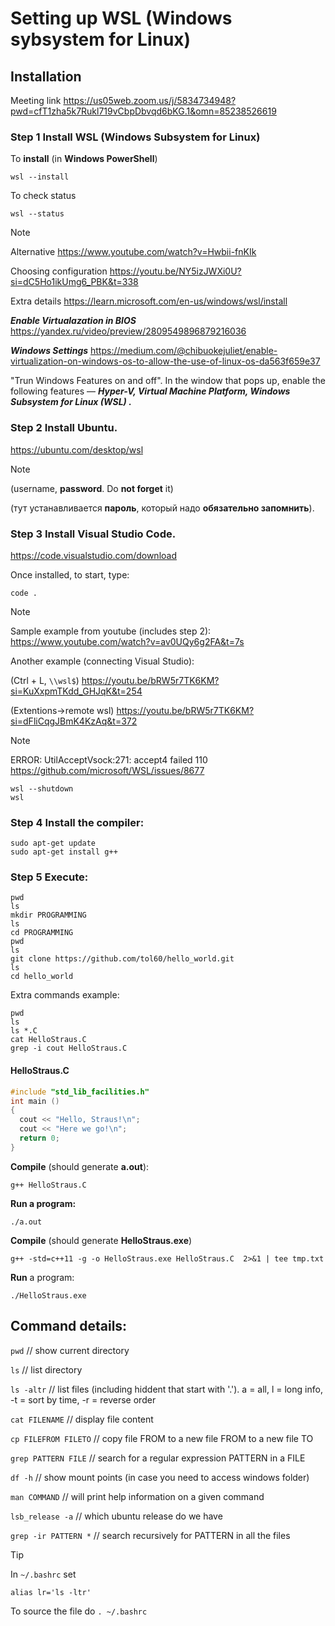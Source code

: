 # Setting up WSL (Windows sybsystem for Linux)

## Installation
Meeting link https://us05web.zoom.us/j/5834734948?pwd=cfT1zha5k7Rukl719vCbpDbvqd6bKG.1&omn=85238526619
### Step 1 Install WSL (Windows Subsystem for Linux)

To **install** (in **Windows PowerShell**)

`wsl --install`

To check status

`wsl --status`

> [!NOTE]
> Alternative
> https://www.youtube.com/watch?v=Hwbii-fnKIk
>
> Choosing configuration
> https://youtu.be/NY5izJWXi0U?si=dC5Ho1ikUmg6_PBK&t=338
> 
> Extra details
> https://learn.microsoft.com/en-us/windows/wsl/install
>
> ***Enable Virtualazation in BIOS*** 
> https://yandex.ru/video/preview/2809549896879216036
>
> ***Windows Settings***
> https://medium.com/@chibuokejuliet/enable-virtualization-on-windows-os-to-allow-the-use-of-linux-os-da563f659e37
> 
> "Trun Windows Features on and off". 
> In the window that pops up, enable the following features — ***Hyper-V, Virtual Machine Platform, Windows Subsystem for Linux (WSL) .***

### Step 2 Install Ubuntu.
https://ubuntu.com/desktop/wsl
> [!NOTE]
> (username, **password**. Do **not forget** it)
> 
> (тут устанавливается **пароль**, который надо **обязательно запомнить**).

### Step 3 Install Visual Studio Code.
https://code.visualstudio.com/download

Once installed, to start, type:

`code .`

> [!NOTE]
> Sample example from youtube (includes step 2):
> https://www.youtube.com/watch?v=av0UQy6g2FA&t=7s
>
> Another example (connecting Visual Studio):
>
> (Ctrl + L, `\\wsl$`) https://youtu.be/bRW5r7TK6KM?si=KuXxpmTKdd_GHJqK&t=254 
> 
> (Extentions->remote wsl) https://youtu.be/bRW5r7TK6KM?si=dFliCqgJBmK4KzAq&t=372 

> [!NOTE]
> ERROR: UtilAcceptVsock:271: accept4 failed 110
> https://github.com/microsoft/WSL/issues/8677
> ```
> wsl --shutdown
> wsl
> ```

### Step 4 Install the compiler:

```
sudo apt-get update
sudo apt-get install g++
```

### Step 5 Execute:

```
pwd
ls
mkdir PROGRAMMING
ls
cd PROGRAMMING
pwd
ls 
git clone https://github.com/tol60/hello_world.git
ls
cd hello_world
```
Extra commands example:
```
pwd
ls
ls *.C
cat HelloStraus.C
grep -i cout HelloStraus.C
```

#### HelloStraus.C
```C
#include "std_lib_facilities.h"
int main ()
{
  cout << "Hello, Straus!\n";
  cout << "Here we go!\n";
  return 0;
}
```


**Compile** (should generate **a.out**):

`g++ HelloStraus.C`

**Run a program:**

`./a.out`

**Compile** (should generate **HelloStraus.exe**)

`g++ -std=c++11 -g -o HelloStraus.exe HelloStraus.C  2>&1 | tee tmp.txt`

**Run** a program:

`./HelloStraus.exe`

## Command details:

`pwd`       // show current directory

`ls`        // list directory

`ls -altr`  // list files (including hiddent that start with '.'). a = all, l = long info, -t = sort by time, -r = reverse order

`cat FILENAME` // display file content

`cp FILEFROM FILETO`  // copy file FROM to a new file FROM to a new file TO

`grep PATTERN FILE` // search for a regular expression PATTERN in a FILE 

`df -h`     // show mount points (in case you need to access windows folder)

`man COMMAND` // will print help information on a given command

`lsb_release -a` // which ubuntu release do we have

`grep -ir PATTERN *` // search recursively for PATTERN in all the files 

> [!TIP]
> In `~/.bashrc` set
>
> `alias lr='ls -ltr'`
>
> To source the file do `. ~/.bashrc`
